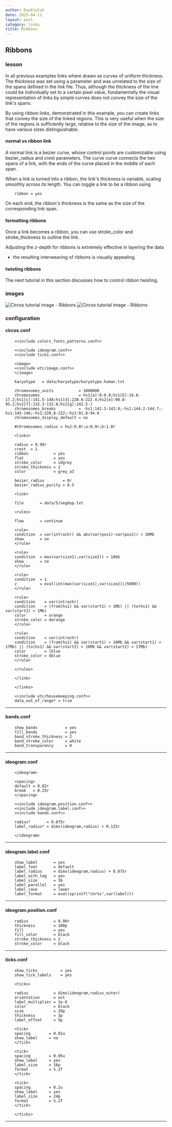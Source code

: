 ```yaml
---
author: DoubleCat
date: 2025-04-11
layout: post
category: links
title: Ribbons
---
```


## Ribbons
### lesson
In all previous examples links where drawn as curves of uniform thickness. The
thickness was set using a parameter and was unrelated to the size of the spans
defined in the link file. Thus, although the thickness of the line could be
individually set to a certain pixel value, fundamentally the visual
representation of links by simple curves does not convey the size of the
link's spans.

By using ribbon links, demonstrated in this example, you can create links that
convey the size of the linked regions. This is very useful when the size of
the regions is sufficiently large, relative to the size of the image, as to
have various sizes distinguishable.

#### normal vs ribbon link
A normal link is a bezier curve, whose control points are customizable using
bezier_radius and crest parameters. The curve curve connects the two spans of
a link, with the ends of the curve placed in the middle of each span.

When a link is turned into a ribbon, the link's thickness is variable, scaling
smoothly across its length. You can toggle a link to be a ribbon using

```    
    ribbon = yes
```
On each end, the ribbon's thickness is the same as the size of the
corresponding link span.

#### formatting ribbons
Once a link becomes a ribbon, you can use stroke_color and stroke_thickness to
outline the link.

Adjusting the z-depth for ribbons is extremely effective in layering the data
- the resulting interweaving of ribbons is visually appealing.

#### twisting ribbons
The next tutorial in this section discusses how to control ribbon twisting.
### images
![Circos tutorial image -
Ribbons](/documentation/tutorials/links/ribbons/img/01.png) ![Circos tutorial
image - Ribbons](/documentation/tutorials/links/ribbons/img/02.png)
### configuration
#### circos.conf
```    
    <<include colors_fonts_patterns.conf>>
    
    <<include ideogram.conf>>
    <<include ticks.conf>>
    
    <image>
    <<include etc/image.conf>>
    </image>
    
    karyotype   = data/karyotype/karyotype.human.txt
    
    chromosomes_units           = 1000000
    chromosomes                 = hs1[a]:0-0.8;hs1[b]:16.6-17.2;hs1[c]:141.5-148;hs1[d]:220.6-222.4;hs2[e]:90.8-95.2;hs2[f]:132.3-132.8;hs2[g]:242.5-)
    chromosomes_breaks          = -hs1:142.3-143.9;-hs1:144.2-144.7;-hs1:145-146;-hs1:220.8-222;-hs2:91.8-94.6
    chromosomes_display_default = no
    
    #chromosomes_radius = hs2:0.8r;a:0.9r;b:1.0r
    
    <links>
    
    radius = 0.99r
    crest  = 1
    ribbon           = yes
    flat             = yes
    stroke_color     = vdgrey
    stroke_thickness = 2
    color            = grey_a3
    
    bezier_radius        = 0r
    bezier_radius_purity = 0.5
    
    <link>
    
    file       = data/5/segdup.txt
    
    <rules>
    
    flow       = continue
    
    <rule>
    condition  = var(intrachr) && abs(var(pos1)-var(pos2)) < 10Mb
    show       = no
    </rule>
    
    <rule>
    condition  = max(var(size1),var(size2)) < 10kb
    show       = no
    </rule>
    
    <rule>
    condition  = 1
    z          = eval(int(max(var(size1),var(size2))/5000))
    </rule>
    
    <rule>
    condition    = var(intrachr) 
    condition    = (from(hs1) && var(start1) < 1Mb) || (to(hs1) && var(start2) < 1Mb)
    color        = orange
    stroke_color = dorange
    </rule>
    
    <rule>
    condition    = var(intrachr)
    condition    = (from(hs1) && var(start1) > 16Mb && var(start1) < 17Mb) || (to(hs1) && var(start2) > 16Mb && var(start2) < 17Mb)
    color        = lblue
    stroke_color = dblue
    </rule>
    
    </rules>
    
    </link>
    
    </links>
    
    <<include etc/housekeeping.conf>>
    data_out_of_range* = trim
```
  

* * *

#### bands.conf
```    
    show_bands            = yes
    fill_bands            = yes
    band_stroke_thickness = 2
    band_stroke_color     = white
    band_transparency     = 0
```
  

* * *

#### ideogram.conf
```    
    <ideogram>
    
    <spacing>
    default = 0.02r
    break   = 0.25r
    </spacing>
    
    <<include ideogram.position.conf>>
    <<include ideogram.label.conf>>
    <<include bands.conf>>
    
    radius*       = 0.875r
    label_radius* = dims(ideogram,radius) + 0.125r
    
    </ideogram>
``````
  

* * *

#### ideogram.label.conf
```    
    show_label       = yes
    label_font       = default
    label_radius     = dims(ideogram,radius) + 0.075r
    label_with_tag   = yes
    label_size       = 36
    label_parallel   = yes
    label_case       = lower
    label_format     = eval(sprintf("chr%s",var(label)))
```
  

* * *

#### ideogram.position.conf
```    
    radius           = 0.90r
    thickness        = 100p
    fill             = yes
    fill_color       = black
    stroke_thickness = 2
    stroke_color     = black
```
  

* * *

#### ticks.conf
```    
    show_ticks          = yes
    show_tick_labels    = yes
    
    <ticks>
    
    radius           = dims(ideogram,radius_outer)
    orientation      = out
    label_multiplier = 1e-6
    color            = black
    size             = 20p
    thickness        = 3p
    label_offset     = 5p
    
    <tick>
    spacing        = 0.01u
    show_label     = no
    </tick>
    
    <tick>
    spacing        = 0.05u
    show_label     = yes
    label_size     = 16p
    format         = %.2f
    </tick>
    
    <tick>
    spacing        = 0.2u
    show_label     = yes
    label_size     = 24p
    format         = %.2f
    </tick>
    
    </ticks>
```
  

* * *
